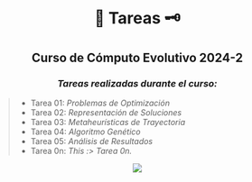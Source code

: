 <div align="center">

#  📜 Tareas 🗝️

##   Curso de Cómputo Evolutivo 2024-2
 
###  <em> Tareas realizadas durante el curso: </em>
</div>

> -  Tarea 01: <em> Problemas de Optimización </em>
> -  Tarea 02: <em> Representación de Soluciones </em>
> -  Tarea 03: <em> Metaheurísticas de Trayectoria </em>
> -  Tarea 04: <em> Algoritmo Genético </em>
> -  Tarea 05: <em> Análisis de Resultados </em>
> -  Tarea 0n: <em> This :> Tarea 0n. </em>



<div align="center">

[![](https://media.giphy.com/media/v1.Y2lkPTc5MGI3NjExMmdpZmgxbHk2aHVkN2J2ZGQ4emI1Y3U4dmlwZm54ZTRvbnh5NjMxZCZlcD12MV9pbnRlcm5hbF9naWZfYnlfaWQmY3Q9Zw/ZujhQwFq8YiWc/giphy.gif)](https://www.youtube.com/watch?v=JQR-JBkw8NA)

</div>

